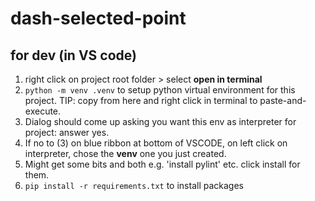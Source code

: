 # dash-selected-point


## for dev (in VS code)

1. right click on project root folder > select **open in terminal**
2. `python -m venv .venv` to setup python virtual environment for this project. TIP: copy from here and right click in terminal to paste-and-execute.
3. Dialog should come up asking you want this env as interpreter for project: answer yes.
4. If no to (3) on blue ribbon at bottom of VSCODE, on left click on interpreter, chose the **venv** one you just created.
5. Might get some bits and both e.g. 'install pylint' etc. click install for them.
6. `pip install -r requirements.txt` to install packages
